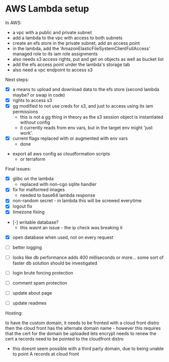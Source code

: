 # AWS Lambda setup

In AWS:

- a vpc with a public and private subnet
- add a lambda to the vpc with access to both subnets
- create an efs store in the private subnet, add an access point
- in the lambda, add the 'AmazonElasticFileSystemClientFullAccess' managed role to its iam role assignments
- also needs s3 access rights, put and get on objects as well as bucket list
- add the efs access point under the lambda's storage tab
- also need a vpc endpoint to access s3

Next steps:

- [x] a means to upload and download data to the efs store (second lambda maybe? or swap in code)
- [x] rights to access s3
- [x] gg modified to not use creds for s3, and just to access using its iam permissions
  - this is not a gg thing in theory as the s3 session object is instantiated without config
  - it currently reads from env vars, but in the target env might 'just work'.
- [x] current flags replaced with or augmented with env vars
  - done
- export all aws config as cloudformation scripts
  - or terraform

Final issues:

- [x] glibc on the lambda
  - replaced with non-cgo sqlite handler
- [x] fix for malformed images
  - needed to base64 lambda response
- [x] non-random secret - in lambda this will be screwed everytime
- [x] logout fix
- [x] timezone fixing
- [-] writable database?
  - this wasnt an issue - the ip check was breaking it
- [x] open database when used, not on every request
- [ ] better logging
- [ ] looks like db performance adds 400 milliseconds or more... some sort of faster db solution should be investigated
- [ ] login brute forcing protection
- [ ] comment spam protection

- [ ] update about page
- [ ] update readmes

Hosting:

to have the custom domain, it needs to be fronted with a cloud front distro
then the cloud front has the alternate domain name - however this requires that the cert for the domain be uploaded
lets encrypt needs to renew the cert
a records need to be pointed to the cloudfront distro
  - this doesnt seem possible with a third party domain, due to being unable to point A records at cloud front